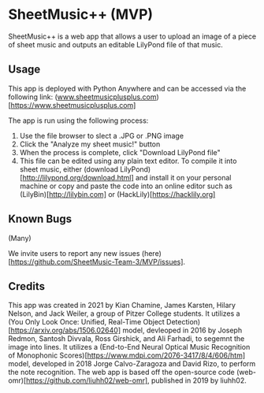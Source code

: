 # SheetMusic++ (MVP)
SheetMusic++ is a web app that allows a user to upload an image of a piece of sheet music and outputs an editable LilyPond file of that music.

## Usage
This app is deployed with Python Anywhere and can be accessed via the following link: (www.sheetmusicplusplus.com)[https://www.sheetmusicplusplus.com]

The app is run using the following process:
1. Use the file browser to slect a .JPG or .PNG image
1. Click the "Analyze my sheet music!" button
1. When the process is complete, click "Download LilyPond file"
1. This file can be edited using any plain text editor. To compile it into sheet music, either (download LilyPond)[http://lilypond.org/download.html] and install it on your personal machine or copy and paste the code into an online editor such as (LilyBin)[http://lilybin.com] or (HackLily)[https://hacklily.org]

## Known Bugs
(Many)

We invite users to report any new issues (here)[https://github.com/SheetMusic-Team-3/MVP/issues].

## Credits
This app was created in 2021 by Kian Chamine, James Karsten, Hilary Nelson, and Jack Weiler, a group of Pitzer College students. It utilizes a (You Only Look Once: Unified, Real-Time Object Detection)[https://arxiv.org/abs/1506.02640] model, devleoped in 2016 by Joseph Redmon, Santosh Divvala, Ross Girshick, and Ali Farhadi, to segemnt the image into lines. It utilizes a (End-to-End Neural Optical Music Recognition of Monophonic Scores)[https://www.mdpi.com/2076-3417/8/4/606/htm] model, developed in 2018 Jorge Calvo-Zaragoza and David Rizo, to perform the note recognition. The web app is based off the open-source code (web-omr)[https://github.com/liuhh02/web-omr], published in 2019 by liuhh02.
